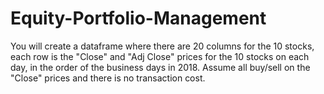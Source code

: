 # Equity-Portfolio-Management
You will create a dataframe where there are 20 columns for the 10 stocks, each row is the "Close" and "Adj Close" prices for the 10 stocks on each day, in the order of the business days in 2018. Assume all buy/sell on the "Close" prices and there is no transaction cost.
